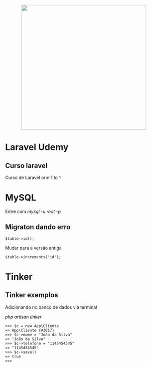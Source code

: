 <p align="center"><img src="https://res.cloudinary.com/dtfbvvkyp/image/upload/v1566331377/laravel-logolockup-cmyk-red.svg" width="400"></p>

# Laravel Udemy
## Curso laravel

Curso de Laravel orm 1 to 1

# MySQL

Entre com *mysql -u root -p*

## Migraton dando erro
```
$table->id();
```
Mudar para a versão antiga
```
$table->increments('id');
```

# Tinker

## Tinker exemplos

Adicionando no banco de dados via terminal

*php artisan tinker*

```
>>> $c = new App\Cliente
=> App\Cliente {#3017}
>>> $c->nome = "João da Silva"
=> "João da Silva"
>>> $c->telefone = "1145454545"
=> "1145454545"
>>> $c->save()
=> true
>>> 
```
